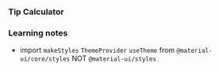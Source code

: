 ### Tip Calculator


### Learning notes

* import `makeStyles` `ThemeProvider` `useTheme` from `@material-ui/core/styles` NOT `@material-ui/styles`